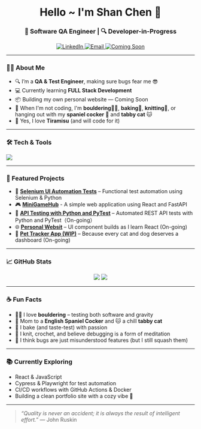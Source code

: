 <h1 align="center">Hello ~ I'm Shan Chen 🍰</h1>
<h3 align="center">💼 Software QA Engineer | 🔍 Developer-in-Progress</h3>

<p align="center">
  <a href="https://www.linkedin.com/in/shanchencs/">
    <img src="https://img.shields.io/badge/LinkedIn-blue?style=flat&logo=linkedin" alt="LinkedIn">
  </a>
  <a href="shanchenjoy@gmail.com">
    <img src="https://img.shields.io/badge/Email-D14836?style=flat&logo=gmail&logoColor=white" alt="Email">
  </a>
  <a href="https://yourwebsite.com">
    <img src="https://img.shields.io/badge/Personal Site(Coming soon)-ff69b4?style=flat" alt="Coming Soon">
  </a>
</p>

---

### 👩‍💻 About Me

- 🔍 I’m a **QA & Test Engineer**, making sure bugs fear me 😎  
- 💻 Currently learning **FULL Stack Development**
- 📦 Building my own personal website — Coming Soon  
- 🔦 When I'm not coding, I'm **bouldering🧗‍♀️**, **baking🎂**, **knitting🧶**, or hanging out with my **spaniel cocker** 🐶 and **tabby cat** 🐱  
- 🍰 Yes, I love **Tiramisu** (and will code for it)

---

### 🛠️ Tech & Tools

<p>
  <img src="https://skillicons.dev/icons?i=python,selenium,js,html,css,react,postman,java,git,github,vscode" />
</p>

---

### 🧪 Featured Projects

- 🧰 [**Selenium UI Automation Tests**](https://github.com/ShanTiramisu/AutomationProjects.git) – Functional test automation using Selenium & Python
- 🎮 [**MiniGameHub**](https://github.com/ShanTiramisu/MiniGameHub.git) - A simple web application using React and FastAPI
- 🔌 [**API Testing with Python and PyTest**](https://github.com/ShanTiramisu/APITestAutomation.git) – Automated REST API tests with Python and PyTest（On-going）
- 🌐 [**Personal Websit**](https://github.com/ShanTiramisu/PersonalWebsite.git) – UI component builds as I learn React (On-going)
- 🐾 [**Pet Tracker App (WIP)**](https://github.com/ShanTiramisu/pet-tracker) – Because every cat and dog deserves a dashboard (On-going)

---

### 📈 GitHub Stats

<p align="center">
  <img src="https://github-readme-stats.vercel.app/api?username=ShanTiramisu&show_icons=true&theme=rose_pine" />
  <img src="https://github-readme-streak-stats.herokuapp.com/?user=ShanTiramisu&theme=rose_pine" />
</p>

---

### ☕ Fun Facts

- 🧗‍♀️ I love **bouldering** – testing both software and gravity  
- 🐶 Mom to a **English Spaniel Cocker** and 🐱 a chill **tabby cat**  
- 🧁 I bake (and taste-test) with passion  
- 🧶 I knit, crochet, and believe debugging is a form of meditation  
- 🐛 I think bugs are just misunderstood features (but I still squash them)

---

### 📚 Currently Exploring

- React & JavaScript
- Cypress & Playwright for test automation
- CI/CD workflows with GitHub Actions & Docker
- Building a clean portfolio site with a cozy vibe 🌼

---

 > *“Quality is never an accident; it is always the result of intelligent effort.”* — John Ruskin
